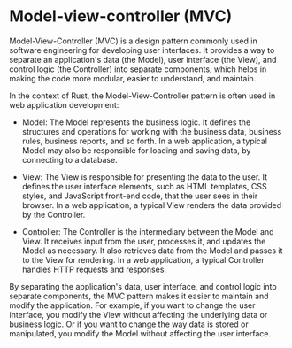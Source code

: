 # Model-view-controller (MVC)

Model-View-Controller (MVC) is a design pattern commonly used in software engineering for developing user interfaces. It provides a way to separate an application's data (the Model), user interface (the View), and control logic (the Controller) into separate components, which helps in making the code more modular, easier to understand, and maintain.

In the context of Rust, the Model-View-Controller pattern is often used in web application development:

* Model: The Model represents the business logic. It defines the structures and operations for working with the business data, business rules, business reports, and so forth. In a web application, a typical Model may also be responsible for loading and saving data, by connecting to a database.

* View: The View is responsible for presenting the data to the user. It defines the user interface elements, such as HTML templates, CSS styles, and JavaScript front-end code, that the user sees in their browser. In a web application, a typical View renders the data provided by the Controller.

* Controller: The Controller is the intermediary between the Model and View. It receives input from the user, processes it, and updates the Model as necessary. It also retrieves data from the Model and passes it to the View for rendering. In a web application, a typical Controller handles HTTP requests and responses.

By separating the application's data, user interface, and control logic into separate components, the MVC pattern makes it easier to maintain and modify the application. For example, if you want to change the user interface, you modify the View without affecting the underlying data or business logic. Or if you want to change the way data is stored or manipulated, you modify the Model without affecting the user interface.
